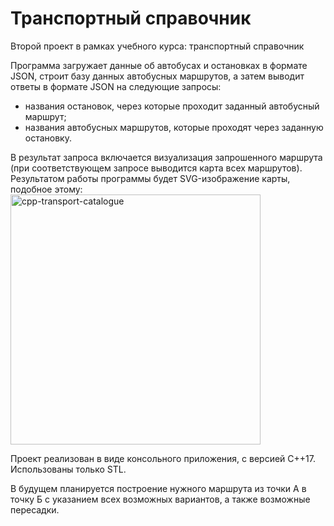 # Транспортный справочник
Второй проект в рамках учебного курса: транспортный справочник

Программа загружает данные об автобусах и остановках в формате JSON, строит базу данных автобусных маршрутов, а затем выводит ответы в формате JSON на следующие запросы:

- названия остановок, через которые проходит заданный автобусный маршрут;
- названия автобусных маршрутов, которые проходят через заданную остановку.

В результат запроса включается визуализация запрошенного маршрута (при соответствующем запросе выводится карта всех маршрутов). Результатом работы программы будет SVG-изображение карты, подобное этому:
<img src="https://pictures.s3.yandex.net/resources/illustration_1650925674.svg" alt="cpp-transport-catalogue" width="400" height="400">

Проект реализован в виде консольного приложения, с версией C++17. Использованы только STL.

В будущем планируется построение нужного маршрута из точки А в точку Б с указанием всех возможных вариантов, а также возможные пересадки.
